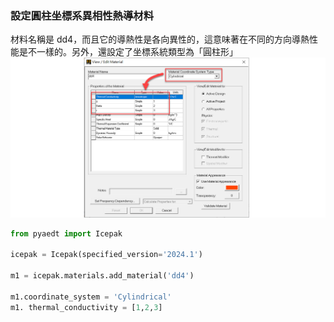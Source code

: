 ### 設定圓柱坐標系異相性熱導材料
材料名稱是 dd4，而且它的導熱性是各向異性的，這意味著在不同的方向導熱性能是不一樣的。另外，還設定了坐標系統類型為「圓柱形」
![2024-03-29_12-48-53](/assets/2024-03-29_12-48-53.png)

```python
from pyaedt import Icepak

icepak = Icepak(specified_version='2024.1')

m1 = icepak.materials.add_material('dd4')

m1.coordinate_system = 'Cylindrical'
m1. thermal_conductivity = [1,2,3]
```